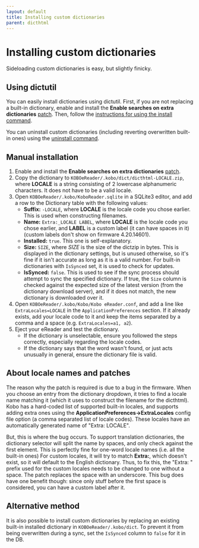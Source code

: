 ```yaml
---
layout: default
title: Installing custom dictionaries
parent: dicthtml
---
```


# Installing custom dictionaries
Sideloading custom dictionaries is easy, but slightly finicky.

## Using dictutil
You can easily install dictionaries using dictutil. First, if you are not replacing a built-in dictionary, enable and install the **Enable searches on extra dictionaries** [patch](https://pgaskin.net/kobopatch-patches). Then, follow the [instructions for using the install command](../dictutil/install).

You can uninstall custom dictionaries (including reverting overwritten built-in ones) using the [uninstall command](../dictutil/uninstall).

## Manual installation
1. Enable and install the **Enable searches on extra dictionaries** [patch](https://pgaskin.net/kobopatch-patches).
2. Copy the dictionary to `KOBOeReader/.kobo/dict/dicthtml-LOCALE.zip`, where **LOCALE** is a string consisting of 2 lowercase alphanumeric characters. It does not have to be a valid locale.
3. Open `KOBOeReader/.kobo/KoboReader.sqlite` in a SQLite3 editor, and add a row to the Dictionary table with the following values:
    - **Suffix:** `-LOCALE`, where **LOCALE** is the locale code you chose earlier. This is used when constructing filenames.
    - **Name:** `Extra:_LOCALE LABEL`, where **LOCALE** is the locale code you chose earlier, and **LABEL** is a custom label (it can have spaces in it) (custom labels don't show on firmware 4.20.14601).
    - **Installed:** `true`. This one is self-explanatory.
    - **Size:** `SIZE`, where *SIZE* is the size of the dictzip in bytes. This is displayed in the dictionary settings, but is unused otherwise, so it's fine if it isn't accurate as long as it is a valid number. For built-in dictionaries with `IsSynced` set, it is used to check for updates.
    - **IsSynced:** `false`. This is used to see if the sync process should attempt to sync the specified dictionary. If true, the `Size` column is checked against the expected size of the latest version (from the dictionary download server), and if it does not match, the new dictionary is downloaded over it.
4. Open `KOBOeReader/.kobo/Kobo/Kobo eReader.conf`, and add a line like `ExtraLocales=LOCALE` in the `ApplicationPreferences` section. If it already exists, add your locale code to it and keep the items separated by a comma and a space (e.g. `ExtraLocales=a1, a2`).
5. Eject your eReader and test the dictionary.
    - If the dictionary is unselectable, ensure you followed the steps correctly, especially regarding the locale codes.
    - If the dictionary says that the word wasn't found, or just acts unusually in general, ensure the dictionary file is valid.

## About locale names and patches
The reason why the patch is required is due to a bug in the firmware. When you choose an entry from the dictionary dropdown, it tries to find a locale name matching it (which it uses to construct the filename for the dicthtml). Kobo has a hard-coded list of supported built-in locales, and supports adding extra ones using the **ApplicationPreferences->ExtraLocales** config file option (a comma separated list of locale codes). These locales have an automatically generated name of "Extra: LOCALE".

But, this is where the bug occurs. To support translation dictionaries, the dictionary selector will split the name by spaces, and only check against the first element. This is perfectly fine for one-word locale names (i.e. all the built-in ones) For custom locales, it will try to match **Extra:**, which doesn't exist, so it will default to the English dictionary. Thus, to fix this, the "Extra: " prefix used for the custom locales needs to be changed to one without a space. The patch replaces the space with an underscore. This bug does have one benefit though: since only stuff before the first space is considered, you can have a custom label after it.

## Alternative method
It is also possible to install custom dictionaries by replacing an existing built-in installed dictionary in `KOBOeReader/.kobo/dict`. To prevent it from being overwritten during a sync, set the `IsSynced` column to `false` for it in the DB.
